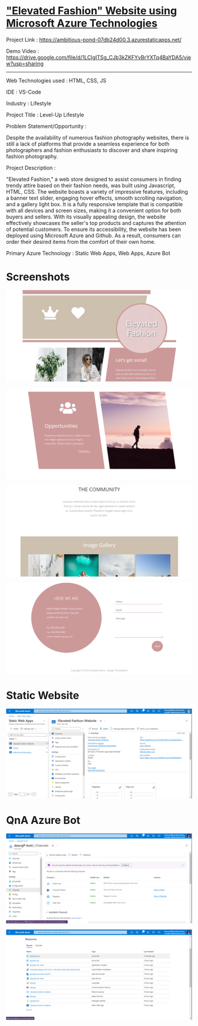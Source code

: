 # ["Elevated Fashion" Website using Microsoft Azure Technologies](https://ambitious-pond-07db24d00.3.azurestaticapps.net/)

Project Link : https://ambitious-pond-07db24d00.3.azurestaticapps.net/

Demo Video : https://drive.google.com/file/d/1LCIgITSg_CJb3kZKFYvBrYXTq4BaYDA5/view?usp=sharing

_______________________________________________________________________________________________________________________________________________________________________

Web Technologies used : HTML, CSS, JS

IDE : VS-Code

Industry : Lifestyle

Project Title : Level-Up Lifestyle

Problem Statement/Opportunity :

Despite the availability of numerous fashion photography websites, there is still a lack of platforms that provide a seamless experience for both photographers and fashion enthusiasts to discover and share inspiring fashion photography.

Project Description :

"Elevated Fashion," a web store designed to assist consumers in finding trendy attire based on their fashion needs, was built using Javascript, HTML, CSS. The website boasts a variety of impressive features, including a banner text slider, engaging hover effects, smooth scrolling navigation, and a gallery light box. It is a fully responsive template that is compatible with all devices and screen sizes, making it a convenient option for both buyers and sellers. With its visually appealing design, the website effectively showcases the seller's top products and captures the attention of potential customers. To ensure its accessibility, the website has been deployed using Microsoft Azure and Github. As a result, consumers can order their desired items from the comfort of their own home.

Primary Azure Technology : Static Web Apps, Web Apps, Azure Bot

# Screenshots

![Screenshot (372)](https://github.com/deerajlucky/-Elevated-Fashion-Website/blob/main/New%20folder/1.png)

![Screenshot (373)](https://github.com/deerajlucky/-Elevated-Fashion-Website/blob/main/New%20folder/2.png)

![Screenshot (374)](https://github.com/deerajlucky/-Elevated-Fashion-Website/blob/main/New%20folder/3.png)

![Screenshot (375)](https://github.com/deerajlucky/-Elevated-Fashion-Website/blob/main/New%20folder/4.png)

# Static Website
![Screenshot (375)](https://github.com/deerajlucky/-Elevated-Fashion-Website/blob/main/New%20folder/png5.png)

# QnA Azure Bot
![Screenshot (375)](https://github.com/deerajlucky/-Elevated-Fashion-Website/blob/main/New%20folder/Screenshot%202023-04-27%20231458.png)

![Screenshot (375)](https://github.com/deerajlucky/-Elevated-Fashion-Website/blob/main/New%20folder/Screenshot%202023-04-27%20231720.png)


